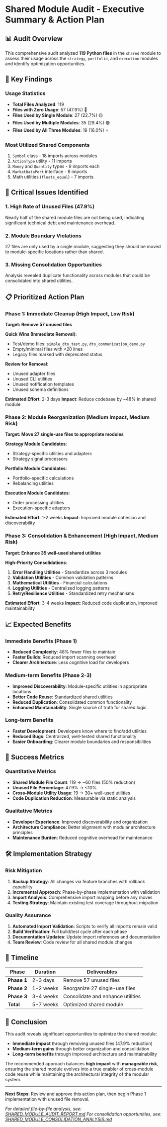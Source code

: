 # Shared Module Audit - Executive Summary & Action Plan

## 📊 Audit Overview

This comprehensive audit analyzed **119 Python files** in the `shared` module to assess their usage across the `strategy`, `portfolio`, and `execution` modules and identify optimization opportunities.

## 🎯 Key Findings

### Usage Statistics
- **Total Files Analyzed**: 119
- **Files with Zero Usage**: 57 (47.9%) 🔴
- **Files Used by Single Module**: 27 (22.7%) 🟡  
- **Files Used by Multiple Modules**: 35 (29.4%) 🟢
- **Files Used by All Three Modules**: 19 (16.0%) ⭐

### Most Utilized Shared Components
1. `Symbol` class - 18 imports across modules
2. `ActionType` utility - 11 imports
3. `Money` and `Quantity` types - 9 imports each
4. `MarketDataPort` interface - 8 imports
5. Math utilities (`floats_equal`) - 7 imports

## 🚨 Critical Issues Identified

### 1. High Rate of Unused Files (47.9%)
Nearly half of the shared module files are not being used, indicating significant technical debt and maintenance overhead.

### 2. Module Boundary Violations
27 files are only used by a single module, suggesting they should be moved to module-specific locations rather than shared.

### 3. Missing Consolidation Opportunities
Analysis revealed duplicate functionality across modules that could be consolidated into shared utilities.

## 📋 Prioritized Action Plan

### Phase 1: Immediate Cleanup (High Impact, Low Risk)
**Target: Remove 57 unused files**

**Quick Wins (Immediate Removal)**:
- Test/demo files: `simple_dto_test.py`, `dto_communication_demo.py`
- Empty/minimal files with <20 lines
- Legacy files marked with deprecated status

**Review for Removal**:
- Unused adapter files
- Unused CLI utilities
- Unused notification templates
- Unused schema definitions

**Estimated Effort**: 2-3 days
**Impact**: Reduce codebase by ~48% in shared module

### Phase 2: Module Reorganization (Medium Impact, Medium Risk)
**Target: Move 27 single-use files to appropriate modules**

**Strategy Module Candidates**:
- Strategy-specific utilities and adapters
- Strategy signal processors

**Portfolio Module Candidates**:
- Portfolio-specific calculations
- Rebalancing utilities

**Execution Module Candidates**:
- Order processing utilities
- Execution-specific adapters

**Estimated Effort**: 1-2 weeks
**Impact**: Improved module cohesion and discoverability

### Phase 3: Consolidation & Enhancement (High Impact, Medium Risk)
**Target: Enhance 35 well-used shared utilities**

**High-Priority Consolidations**:
1. **Error Handling Utilities** - Standardize across 3 modules
2. **Validation Utilities** - Common validation patterns
3. **Mathematical Utilities** - Financial calculations
4. **Logging Utilities** - Centralized logging patterns
5. **Retry/Resilience Utilities** - Standardized retry mechanisms

**Estimated Effort**: 3-4 weeks
**Impact**: Reduced code duplication, improved maintainability

## 📈 Expected Benefits

### Immediate Benefits (Phase 1)
- **Reduced Complexity**: 48% fewer files to maintain
- **Faster Builds**: Reduced import scanning overhead
- **Clearer Architecture**: Less cognitive load for developers

### Medium-term Benefits (Phase 2-3)
- **Improved Discoverability**: Module-specific utilities in appropriate locations
- **Better Code Reuse**: Standardized shared utilities
- **Reduced Duplication**: Consolidated common functionality
- **Enhanced Maintainability**: Single source of truth for shared logic

### Long-term Benefits
- **Faster Development**: Developers know where to find/add utilities
- **Reduced Bugs**: Centralized, well-tested shared functionality
- **Easier Onboarding**: Clearer module boundaries and responsibilities

## 🎯 Success Metrics

### Quantitative Metrics
- **Shared Module File Count**: 119 → ~60 files (50% reduction)
- **Unused File Percentage**: 47.9% → <10%
- **Cross-Module Utility Usage**: 19 → 30+ well-used utilities
- **Code Duplication Reduction**: Measurable via static analysis

### Qualitative Metrics
- **Developer Experience**: Improved discoverability and organization
- **Architecture Compliance**: Better alignment with modular architecture principles
- **Maintenance Burden**: Reduced cognitive overhead for maintenance

## 🛠️ Implementation Strategy

### Risk Mitigation
1. **Backup Strategy**: All changes via feature branches with rollback capability
2. **Incremental Approach**: Phase-by-phase implementation with validation
3. **Import Analysis**: Comprehensive import mapping before any moves
4. **Testing Strategy**: Maintain existing test coverage throughout migration

### Quality Assurance
1. **Automated Import Validation**: Scripts to verify all imports remain valid
2. **Build Verification**: Full build/test cycle after each phase
3. **Documentation Updates**: Update import references and documentation
4. **Team Review**: Code review for all shared module changes

## 📅 Timeline

| Phase | Duration | Deliverables |
|-------|----------|--------------|
| **Phase 1** | 2-3 days | Remove 57 unused files |
| **Phase 2** | 1-2 weeks | Reorganize 27 single-use files |
| **Phase 3** | 3-4 weeks | Consolidate and enhance utilities |
| **Total** | 5-7 weeks | Optimized shared module |

## 🎉 Conclusion

This audit reveals significant opportunities to optimize the shared module:
- **Immediate impact** through removing unused files (47.9% reduction)
- **Medium-term gains** through better organization and consolidation
- **Long-term benefits** through improved architecture and maintainability

The recommended approach balances **high impact** with **manageable risk**, ensuring the shared module evolves into a true enabler of cross-module code reuse while maintaining the architectural integrity of the modular system.

---

**Next Steps**: Review and approve this action plan, then begin Phase 1 implementation with unused file removal.

*For detailed file-by-file analysis, see: [SHARED_MODULE_AUDIT_REPORT.md](./SHARED_MODULE_AUDIT_REPORT.md)*
*For consolidation opportunities, see: [SHARED_MODULE_CONSOLIDATION_ANALYSIS.md](./SHARED_MODULE_CONSOLIDATION_ANALYSIS.md)*